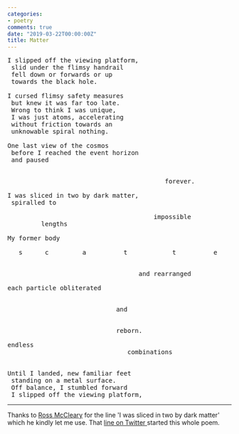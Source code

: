 ```yaml
---
categories:
- poetry
comments: true
date: "2019-03-22T00:00:00Z"
title: Matter
---
```

  
<!-- wp:verse -->  
<pre class="wp-block-verse">I slipped off the viewing platform,<br /> slid under the flimsy handrail <br /> fell down or forwards or up<br /> towards the black hole.<br /><br />I cursed flimsy safety measures<br /> but knew it was far too late.<br /> Wrong to think I was unique,<br /> I was just atoms, accelerating<br /> without friction towards an <br /> unknowable spiral nothing.<br /><br />One last view of the cosmos<br /> before I reached the event horizon<br /> and paused<br /><br />                                             <br />                                          forever.<br /><br />I was sliced in two by dark matter,<br /> spiralled to <br /><br />                                       impossible              <br />         lengths<br /><br />My former body <br /><br />   s      c         a          t            t          e         r         e       d<br /><br /><br />                                   and rearranged<br /><br />each particle obliterated<br /><br />   <br />                             and<br />          <br /><br />                             reborn.<br /><br />endless<br />                                combinations<br />                                                                                      kaleidoscoping<br /><br />Until I landed, new familiar feet<br /> standing on a metal surface.<br /> Off balance, I stumbled forward<br /> I slipped off the viewing platform,<br /></pre>  
<!-- /wp:verse -->  

<!-- wp:separator -->  
<hr class="wp-block-separator"/>  
<!-- /wp:separator -->  


Thanks to <a href="https://rossmccleary.com/">Ross McCleary</a> for the line 'I was sliced in two by dark matter' which he kindly let me use. That <a href="https://twitter.com/strongmisgiving/status/1108700742997757957">line on Twitter </a>started this whole poem.  
